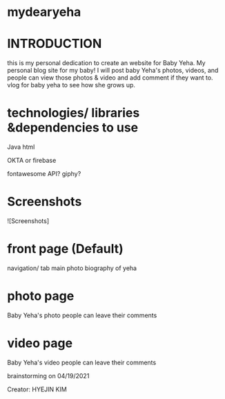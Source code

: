# mydearyeha


# INTRODUCTION

this is my personal dedication to create an website for Baby Yeha. My personal blog site for my baby! I will post baby Yeha's photos, videos, and people can view those photos & video and add comment if they want to. 
vlog for baby yeha to see how she grows up. 

# technologies/ libraries &dependencies to use

Java
html

OKTA or firebase
 
fontawesome 
API? 
giphy?


# Screenshots

![Screenshots]


# front page (Default)

navigation/ tab
main photo 
biography of yeha 

# photo page 

Baby Yeha's photo 
people can leave their comments

# video page

Baby Yeha's video
people can leave their comments


brainstorming on 04/19/2021

Creator: HYEJIN KIM